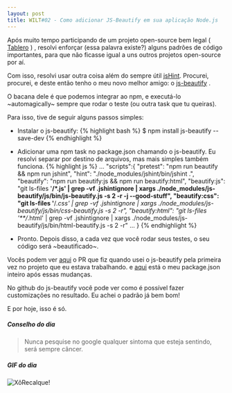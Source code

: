 ```yaml
---
layout: post
title: WILT#02 - Como adicionar JS-Beautify em sua aplicação Node.js
---
```


Após muito tempo participando de um projeto open-source bem legal ( [Tablero](https://github.com/twtablero/tablero) ) , resolvi enforçar (essa palavra existe?) alguns padrões de código importantes, para que não ficasse igual a uns outros projetos open-source por aí. 

Com isso, resolvi usar outra coisa além do sempre útil [jsHint](http://jshint.com/). Procurei, procurei, e deste então tenho o meu novo melhor amigo: o [js-beautify](https://github.com/beautify-web/js-beautify) .

O bacana dele é que podemos integrar ao npm, e executá-lo ~automagically~  sempre que rodar o teste (ou outra task que tu queiras). 

Para isso, tive de seguir alguns passos simples:

  - Instalar o js-beautify:
  {% highlight bash %}
    $ npm install js-beautify --save-dev
  {% endhighlight %}
  
  - Adicionar uma npm task no package.json chamando o js-beautify. Eu resolvi separar por destino de arquivos, mas mais simples também funciona.
  {% highlight js %}
    ...
    "scripts":{ 
      "pretest": "npm run beautify && npm run jshint",
      "hint": "./node_modules/jshint/bin/jshint .",
      "beautify": "npm run beautify:js && npm run beautify:html",
      "beautify:js": "git ls-files '**/*.js' | grep -vf .jshintignore | xargs ./node_modules/js-beautify/js/bin/js-beautify.js -s 2 -r -j --good-stuff",
      "beautify:css": "git ls-files '**/*.css' | grep -vf .jshintignore | xargs ./node_modules/js-beautify/js/bin/css-beautify.js -s 2 -r",
      "beautify:html": "git ls-files '**/*.html' | grep -vf .jshintignore | xargs ./node_modules/js-beautify/js/bin/html-beautify.js -s 2 -r"
      ...
    }
  {% endhighlight %}
  
  - Pronto. Depois disso, a cada vez que você rodar seus testes, o seu código será ~beautificado~.
  
Vocês podem ver [aqui](https://github.com/TWtablero/tablero/pull/226/files) o PR que fiz quando usei o js-beautify pela primeira vez no projeto que eu estava trabalhando. e [aqui](https://github.com/TWtablero/tablero/blob/b5b9b30bef06c889c5557d00bf3cf26d510851f8/package.json) está o meu package.json inteiro após essas mudanças.

No github do js-beautify você pode ver como é possível fazer customizações no resultado. Eu achei o padrão já bem bom!

E por hoje, isso é só. 

##### Conselho do dia

> Nunca pesquise no google qualquer sintoma que esteja sentindo, será sempre câncer.

##### GIF do dia

![XôRecalque!](http://gifs.gif-animado.com/eucontraorecalque1.gif)
